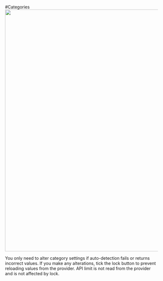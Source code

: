 #Categories
<img src="/assets/screenshots/config_categories.png" width="800">

You only need to alter category settings if auto-detection fails or returns incorrect values. If you make any alterations, tick the lock button to prevent reloading values from the provider. API limit is not read from the provider and is not affected by lock.